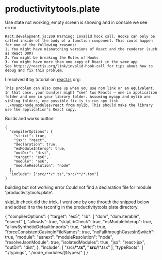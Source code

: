 # productivitytools.plate

Use state not working, empty screen is showing and in console we see errror

```
Ract.development.js:209 Warning: Invalid hook call. Hooks can only be called inside of the body of a function component. This could happen for one of the following reasons:
1. You might have mismatching versions of React and the renderer (such as React DOM)
2. You might be breaking the Rules of Hooks
3. You might have more than one copy of React in the same app
See https://reactjs.org/link/invalid-hook-call for tips about how to debug and fix this problem.
```

I resolved it by tutorial on [react.js](https://legacy.reactjs.org/warnings/invalid-hook-call-warning.html) org:
```
This problem can also come up when you use npm link or an equivalent. In that case, your bundler might “see” two Reacts — one in application folder and one in your library folder. Assuming myapp and mylib are sibling folders, one possible fix is to run npm link ../myapp/node_modules/react from mylib. This should make the library use the application’s React copy.
```

Builds and works button
```
{
  "compilerOptions": {
    "strict": true,
    "jsx": "react",
    "declaration": true,
    "esModuleInterop": true,
    "outDir": "dist",
    "target": "es6",
    "module": "es6",
    "moduleResolution": "node"
  },
  "include": ["src/**/*.ts","src/**/*.tsx"]
}
```

building but not working error 
Could not find a declaration file for module 'productivitytools.plate'.

skipLib check did the trick. I went one by one throuth the snipped below and added it to the tsconfig in the productivitytools.plate directory. 

{
  "compilerOptions": {
    "target": "es5",
    "lib": [
      "dom",
      "dom.iterable",
      "esnext"
    ],
    "allowJs": true,
    "skipLibCheck": true,
    "esModuleInterop": true,
    "allowSyntheticDefaultImports": true,
    "strict": true,
    "forceConsistentCasingInFileNames": true,
    "noFallthroughCasesInSwitch": true,
    "module": "esnext",
    "moduleResolution": "node",
    "resolveJsonModule": true,
    "isolatedModules": true,
    "jsx": "react-jsx",
    "outDir": "dist",
  },
  "include": [
    "src/**/*.ts",
    "src/**/*.tsx"
  ],
  "typeRoots": [
    "./typings",
    "./node_modules/@types/"
  ]
}